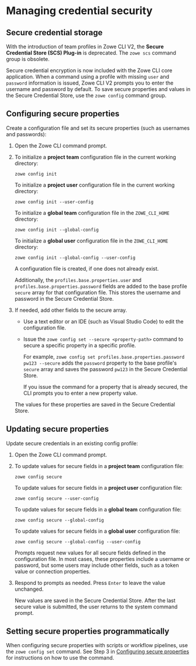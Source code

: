 # Managing credential security

## Secure credential storage

With the introduction of team profiles in Zowe CLI V2, the **Secure Credential Store (SCS) Plug-in** is deprecated. The `zowe scs` command group is obsolete.

Secure credential encryption is now included with the Zowe CLI core application. When a command using a profile with missing `user` and `password` information is issued, Zowe CLI V2 prompts you to enter the username and password by default. To save secure properties and values in the Secure Credential Store, use the `zowe config` command group.

## Configuring secure properties

Create a configuration file and set its secure properties (such as usernames and passwords):

1. Open the Zowe CLI command prompt.

2. To initialize a **project team** configuration file in the current working directory:

    ```
    zowe config init
    ```
    To initialize a **project user** configuration file in the current working directory:
    ```
    zowe config init --user-config
    ```
    To initialize a **global team** configuration file in the `ZOWE_CLI_HOME` directory:
    ```
    zowe config init --global-config
    ```
    To initialize a **global user** configuration file in the `ZOWE_CLI_HOME` directory:

    ```
    zowe config init --global-config --user-config
    ```
    A configuration file is created, if one does not already exist.
    
    Additionally, the `profiles.base.properties.user` and `profiles.base.properties.password` fields are added to the base profile `secure` array for that configuration file. This stores the username and password in the Secure Credential Store.

3. If needed, add other fields to the secure array.
    - Use a text editor or an IDE (such as Visual Studio Code) to edit the configuration file.
    - Issue the `zowe config set --secure <property-path>` command to secure a specific property in a specific profile.
        
        For example, `zowe config set profiles.base.properties.password pw123 --secure` adds the `password` property to the base profile's `secure` array and saves the password `pw123` in the Secure Credential Store.

        If you issue the command for a property that is already secured, the CLI prompts you to enter a new property value.

    The values for these properties are saved in the Secure Credential Store.

## Updating secure properties

Update secure credentials in an existing config profile:

1. Open the Zowe CLI command prompt.

2. To update values for secure fields in a **project team** configuration file:
    ```
    zowe config secure
    ```
    To update values for secure fields in a **project user** configuration file:
    ```
    zowe config secure --user-config
    ```
    To update values for secure fields in a **global team** configuration file:
    ```
    zowe config secure --global-config
    ```
    To update values for secure fields in a **global user** configuration file:
    ```
    zowe config secure --global-config --user-config
    ```
    Prompts request new values for all secure fields defined in the configuration file. In most cases, these properties include a username or password, but some users may include other fields, such as a token value or connection properties.

3. Respond to prompts as needed. Press `Enter` to leave the value unchanged.

    New values are saved in the Secure Credential Store. After the last secure value is submitted, the user returns to the system command prompt.

## Setting secure properties programmatically

When configuring secure properties with scripts or workflow pipelines, use the `zowe config set` command. See Step 3 in [Configuring secure properties](#configuring-secure-properties) for instructions on how to use the command.
